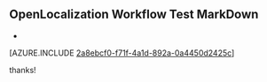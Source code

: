 ## OpenLocalization Workflow Test MarkDown
* 

[AZURE.INCLUDE [2a8ebcf0-f71f-4a1d-892a-0a4450d2425c](calleeMd1.md)]

 
thanks!